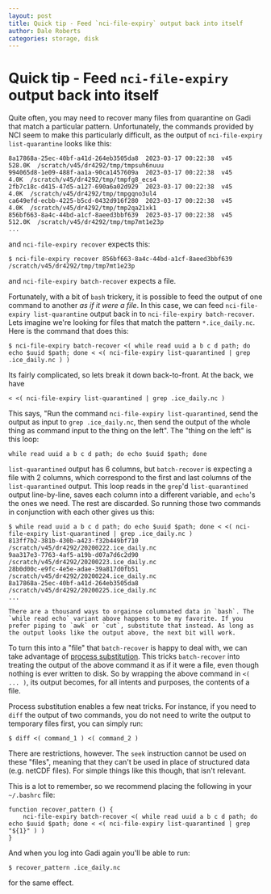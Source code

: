 ```yaml
---
layout: post
title: Quick tip - Feed `nci-file-expiry` output back into itself
author: Dale Roberts
categories: storage, disk
---
```


# Quick tip - Feed `nci-file-expiry` output back into itself

Quite often, you may need to recover many files from quarantine on Gadi that match a particular pattern. Unfortunately, the commands provided by NCI seem to make this particularly difficult, as the output of `nci-file-expiry list-quarantine` looks like this:
```
8a17868a-25ec-40bf-a41d-264eb3505da8  2023-03-17 00:22:38  v45     528.0K  /scratch/v45/dr4292/tmp/tmpsuh6nuuu
994065d8-1e09-488f-aa1a-90ca1457609a  2023-03-17 00:22:38  v45       4.0K  /scratch/v45/dr4292/tmp/tmpfg8_ecs4
2fb7c18c-d415-47d5-a127-690a6a02d929  2023-03-17 00:22:38  v45       4.0K  /scratch/v45/dr4292/tmp/tmpgqno3ul4
ca649efd-ecbb-4225-b5cd-0432d916f280  2023-03-17 00:22:38  v45       4.0K  /scratch/v45/dr4292/tmp/tmp2qa21xk1
856bf663-8a4c-44bd-a1cf-8aeed3bbf639  2023-03-17 00:22:38  v45     512.0K  /scratch/v45/dr4292/tmp/tmp7mt1e23p
...
```
and `nci-file-expiry recover` expects this:
```
$ nci-file-expiry recover 856bf663-8a4c-44bd-a1cf-8aeed3bbf639 /scratch/v45/dr4292/tmp/tmp7mt1e23p
```
and `nci-file-expiry batch-recover` expects a file.

Fortunately, with a bit of `bash` trickery, it is possible to feed the output of one command to another _as if it were a file_. In this case, we can feed `nci-file-expiry list-quarantine` output back in to `nci-file-expiry batch-recover`. Lets imagine we're looking for files that match the pattern `*.ice_daily.nc`. Here is the command that does this:
```
$ nci-file-expiry batch-recover <( while read uuid a b c d path; do echo $uuid $path; done < <( nci-file-expiry list-quarantined | grep .ice_daily.nc ) )
```
Its fairly complicated, so lets break it down back-to-front. At the back, we have
```
< <( nci-file-expiry list-quarantined | grep .ice_daily.nc )
```
This says, "Run the command `nci-file-expiry list-quarantined`, send the output as input to `grep .ice_daily.nc`, then send the output of the whole thing as command input to the thing on the left". The "thing on the left" is this loop:
```
while read uuid a b c d path; do echo $uuid $path; done
```
`list-quarantined` output has 6 columns, but `batch-recover` is expecting a file with 2 columns, which correspond to the first and last columns of the `list-quarantined` output. This loop reads in the `grep`'d `list-quarantined` output line-by-line, saves each column into a different variable, and `echo`'s the ones we need. The rest are discarded. So running those two commands in conjunction with each other gives us this:
```
$ while read uuid a b c d path; do echo $uuid $path; done < <( nci-file-expiry list-quarantined | grep .ice_daily.nc )
813ff7b2-381b-430b-a423-f32b449bf710 /scratch/v45/dr4292/20200222.ice_daily.nc
9aa317e3-7763-4af5-a19b-d07a7d6c2d90 /scratch/v45/dr4292/20200223.ice_daily.nc
28b0d00c-e9fc-4e5e-adae-39a817d0fb51 /scratch/v45/dr4292/20200224.ice_daily.nc
8a17868a-25ec-40bf-a41d-264eb3505da8 /scratch/v45/dr4292/20200225.ice_daily.nc
...
```
```{note}
There are a thousand ways to orgainse columnated data in `bash`. The `while read echo` variant above happens to be my favorite. If you prefer piping to `awk` or `cut`, substitute that instead. As long as the output looks like the output above, the next bit will work.
```
To turn this into a "file" that `batch-recover` is happy to deal with, we can take advantage of [process substitution](https://en.wikipedia.org/wiki/Process_substitution). This tricks `batch-recover` into treating the output of the above command it as if it were a file, even though nothing is ever written to disk. So by wrapping the above command in `<( ... )`, its output becomes, for all intents and purposes, the contents of a file.

Process substitution enables a few neat tricks. For instance, if you need to `diff` the output of two commands, you do not need to write the output to temporary files first, you can simply run:
```
$ diff <( command_1 ) <( command_2 )
```
There are restrictions, however. The `seek` instruction cannot be used on these "files", meaning that they can't be used in place of structured data (e.g. netCDF files). For simple things like this though, that isn't relevant.

This is a lot to remember, so we recommend placing the following in your `~/.bashrc` file:
```
function recover_pattern () {
    nci-file-expiry batch-recover <( while read uuid a b c d path; do echo $uuid $path; done < <( nci-file-expiry list-quarantined | grep "${1}" ) )
}
```
And when you log into Gadi again you'll be able to run:
```
$ recover_pattern .ice_daily.nc
```
for the same effect.